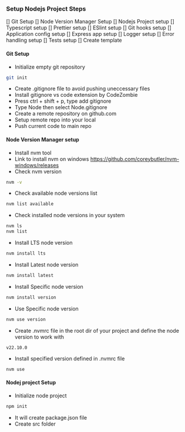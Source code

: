### Setup Nodejs Project Steps

[]  Git Setup
[]  Node Version Manager Setup
[]  Nodejs Project setup
[]  Typescript setup
[]  Prettier setup
[]  ESlint setup
[]  Git hooks setup
[]  Application config setup
[]  Express app setup
[]  Logger setup
[]  Error handling setup
[]  Tests setup
[]  Create template

#### Git Setup

- Initialize empty git repository
```sh
git init
```
- Create .gitignore file to avoid pushing uneccessary files
- Install gitignore vs code extension by CodeZombie
- Press ctrl + shift + p, type add gitignore
- Type Node then select Node.gitignore
- Create a remote repository on github.com
- Setup remote repo into your local
- Push current code to main repo


#### Node Version Manager setup

- Install nvm tool
- Link to install nvm on windows https://github.com/coreybutler/nvm-windows/releases
- Check nvm version
```sh
nvm -v
```
- Check available node versions list
```sh
nvm list available
```
- Check installed node versions in your system
```sh
nvm ls
nvm list
```
- Install LTS node version
```sh
nvm install lts
```
- Install Latest node version
```sh
nvm install latest
```
- Install Specific node version
```sh
nvm install version
```
- Use Specific node version
```sh
nvm use version
```
- Create .nvmrc file in the root dir of your project and define the node version to work with
```.nvmrc
v22.10.0
```
- Install specified version defined in .nvmrc file
```sh
nvm use
```

#### Nodej project Setup

- Initialize node project
```sh
npm init
```
- It will create package.json file
- Create src folder